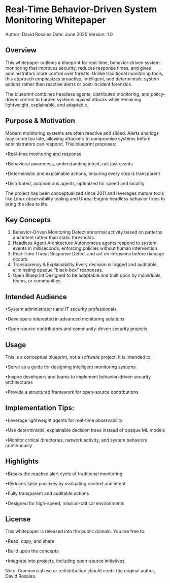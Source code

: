# Real-Time Behavior-Driven System Monitoring Whitepaper

Author: David Rosales
Date: June 2025
Version: 1.0

## Overview

This whitepaper outlines a blueprint for real-time, behavior-driven system monitoring that improves security, reduces response times, and gives administrators more control over threats. Unlike traditional monitoring tools, this approach emphasizes proactive, intelligent, and deterministic system actions rather than reactive alerts or post-incident forensics.

The blueprint combines headless agents, distributed monitoring, and policy-driven control to harden systems against attacks while remaining lightweight, explainable, and adaptable.

## Purpose & Motivation

Modern monitoring systems are often reactive and siloed. Alerts and logs may come too late, allowing attackers to compromise systems before administrators can respond. This blueprint proposes:

•Real-time monitoring and response

•Behavioral awareness, understanding intent, not just events

•Deterministic and explainable actions, ensuring every step is transparent

•Distributed, autonomous agents, optimized for speed and locality

The project has been conceptualized since 2011 and leverages mature tools like Linux observability tooling and Unreal Engine headless behavior trees to bring the idea to life.

## Key Concepts

1) Behavior-Driven Monitoring
Detect abnormal activity based on patterns and intent rather than static thresholds.
2) Headless Agent Architecture
Autonomous agents respond to system events in milliseconds, enforcing policies without human intervention.
3) Real-Time Threat Response
Detect and act on intrusions before damage occurs.
4) Transparency & Explainability
Every decision is logged and auditable, eliminating opaque “black-box” responses.
5) Open Blueprint
Designed to be adaptable and built upon by individuals, teams, or communities.

## Intended Audience

•System administrators and IT security professionals

•Developers interested in advanced monitoring solutions

•Open-source contributors and community-driven security projects

## Usage

This is a conceptual blueprint, not a software project. It is intended to:

•Serve as a guide for designing intelligent monitoring systems

•Inspire developers and teams to implement behavior-driven security architectures

•Provide a structured framework for open-source contributions

## Implementation Tips:

•Leverage lightweight agents for real-time observability

•Use deterministic, explainable decision trees instead of opaque ML models

•Monitor critical directories, network activity, and system behaviors continuously

## Highlights

•Breaks the reactive alert cycle of traditional monitoring

•Reduces false positives by evaluating context and intent

•Fully transparent and auditable actions

•Designed for high-speed, mission-critical environments

## License

This whitepaper is released into the public domain. You are free to:

•Read, copy, and share

•Build upon the concepts

•Integrate into projects, including open-source initiatives

Note: Commercial use or redistribution should credit the original author, David Rosales.
